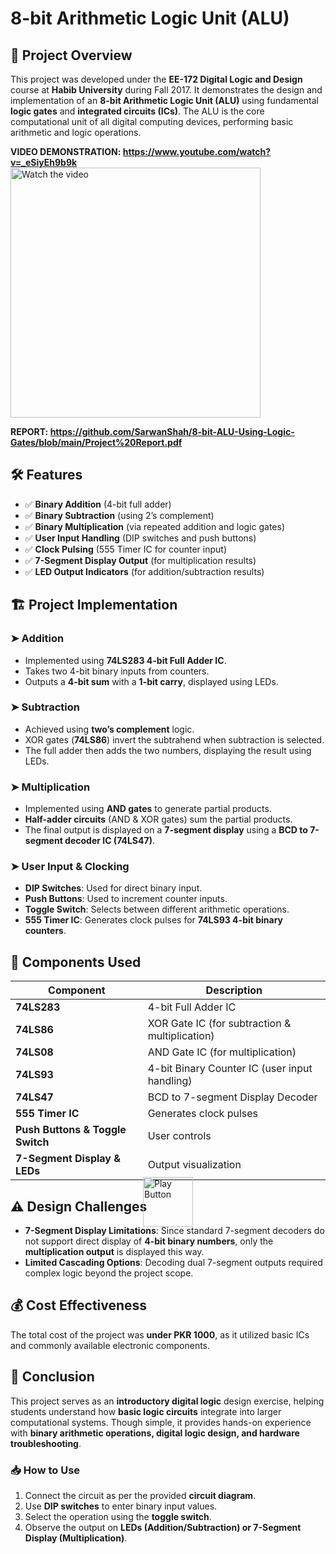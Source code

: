 # 8-bit Arithmetic Logic Unit (ALU)  

## 📌 Project Overview  
This project was developed under the **EE-172 Digital Logic and Design** course at **Habib University** during Fall 2017. It demonstrates the design and implementation of an **8-bit Arithmetic Logic Unit (ALU)** using fundamental **logic gates** and **integrated circuits (ICs)**. The ALU is the core computational unit of all digital computing devices, performing basic arithmetic and logic operations. 

**VIDEO DEMONSTRATION: https://www.youtube.com/watch?v=_eSiyEh9b9k**  
<a href="https://www.youtube.com/watch?v=_eSiyEh9b9k" target="_blank">
    <img src="https://img.youtube.com/vi/_eSiyEh9b9k/maxresdefault.jpg" alt="Watch the video" width="400" style="position: relative;">
    <img src="https://upload.wikimedia.org/wikipedia/commons/e/e1/Play-button-icon.png" alt="Play Button" width="80" style="position: absolute; top: 50%; left: 50%; transform: translate(-50%, -50%);">
</a>


**REPORT: https://github.com/SarwanShah/8-bit-ALU-Using-Logic-Gates/blob/main/Project%20Report.pdf**

## 🛠 Features  
- ✅ **Binary Addition** (4-bit full adder)  
- ✅ **Binary Subtraction** (using 2’s complement)  
- ✅ **Binary Multiplication** (via repeated addition and logic gates)  
- ✅ **User Input Handling** (DIP switches and push buttons)  
- ✅ **Clock Pulsing** (555 Timer IC for counter input)  
- ✅ **7-Segment Display Output** (for multiplication results)  
- ✅ **LED Output Indicators** (for addition/subtraction results)  

## 🏗 Project Implementation  
### ➤ **Addition**  
- Implemented using **74LS283 4-bit Full Adder IC**.  
- Takes two 4-bit binary inputs from counters.  
- Outputs a **4-bit sum** with a **1-bit carry**, displayed using LEDs.  

### ➤ **Subtraction**  
- Achieved using **two’s complement** logic.  
- XOR gates (**74LS86**) invert the subtrahend when subtraction is selected.  
- The full adder then adds the two numbers, displaying the result using LEDs.  

### ➤ **Multiplication**  
- Implemented using **AND gates** to generate partial products.  
- **Half-adder circuits** (AND & XOR gates) sum the partial products.  
- The final output is displayed on a **7-segment display** using a **BCD to 7-segment decoder IC (74LS47)**.  

### ➤ **User Input & Clocking**  
- **DIP Switches**: Used for direct binary input.  
- **Push Buttons**: Used to increment counter inputs.  
- **Toggle Switch**: Selects between different arithmetic operations.  
- **555 Timer IC**: Generates clock pulses for **74LS93 4-bit binary counters**.  

## 🔧 Components Used  
| Component | Description |
|-----------|------------|
| **74LS283** | 4-bit Full Adder IC |
| **74LS86** | XOR Gate IC (for subtraction & multiplication) |
| **74LS08** | AND Gate IC (for multiplication) |
| **74LS93** | 4-bit Binary Counter IC (user input handling) |
| **74LS47** | BCD to 7-segment Display Decoder |
| **555 Timer IC** | Generates clock pulses |
| **Push Buttons & Toggle Switch** | User controls |
| **7-Segment Display & LEDs** | Output visualization |

## ⚠ Design Challenges  
- **7-Segment Display Limitations**: Since standard 7-segment decoders do not support direct display of **4-bit binary numbers**, only the **multiplication output** is displayed this way.  
- **Limited Cascading Options**: Decoding dual 7-segment outputs required complex logic beyond the project scope.  

## 💰 Cost Effectiveness  
The total cost of the project was **under PKR 1000**, as it utilized basic ICs and commonly available electronic components.  

## 📌 Conclusion  
This project serves as an **introductory digital logic** design exercise, helping students understand how **basic logic circuits** integrate into larger computational systems. Though simple, it provides hands-on experience with **binary arithmetic operations, digital logic design, and hardware troubleshooting**.  




### 📥 How to Use  
1. Connect the circuit as per the provided **circuit diagram**.  
2. Use **DIP switches** to enter binary input values.  
3. Select the operation using the **toggle switch**.  
4. Observe the output on **LEDs (Addition/Subtraction) or 7-Segment Display (Multiplication)**.  

